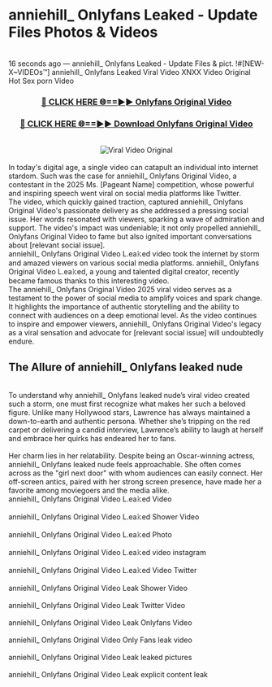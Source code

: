 # anniehill_ Onlyfans Leaked - Update Files Photos & Videos 
<br>
16 seconds ago — anniehill_ Onlyfans Leaked - Update Files & pict. !#[NEW-X~VIDEOs™] anniehill_ Onlyfans Leaked Viral Video XNXX Video Original Hot Sex porn Video
<br>
<div align="center">
<h3><a href="http://freeplayer.one?title=anniehill_&ref=25OR" rel="nofollow">🔴 CLICK HERE 🌐==►► Onlyfans Original Video</a></h3>
<h3><a href="http://freeplayer.one?title=anniehill_&ref=25OR" rel="nofollow">🔴 CLICK HERE 🌐==►► Download Onlyfans Original Video</a></h3>
<br>
<a href="http://freeplayer.one?title=anniehill_&ref=25OR" rel="nofollow" data-target="animated-image.originalLink"><img src="https://i.ibb.co.com/xMMVF88/686577567.gif" alt="Viral Video Original" style="max-width: 100%; display: inline-block;" data-target="animated-image.originalImage"></a>
</div>
<br>
In today's digital age, a single video can catapult an individual into internet stardom. Such was the case for anniehill_ Onlyfans Original Video, a contestant in the 2025 Ms. [Pageant Name] competition, whose powerful and inspiring speech went viral on social media platforms like Twitter.
<br>
The video, which quickly gained traction, captured anniehill_ Onlyfans Original Video's passionate delivery as she addressed a pressing social issue. Her words resonated with viewers, sparking a wave of admiration and support. The video's impact was undeniable; it not only propelled anniehill_ Onlyfans Original Video to fame but also ignited important conversations about [relevant social issue].
<br>
anniehill_ Onlyfans Original Video L.ea𝚔ed video took the internet by storm and amazed viewers on various social media platforms. anniehill_ Onlyfans Original Video L.ea𝚔ed, a young and talented digital creator, recently became famous thanks to this interesting video.
<br>
The anniehill_ Onlyfans Original Video 2025 viral video serves as a testament to the power of social media to amplify voices and spark change. It highlights the importance of authentic storytelling and the ability to connect with audiences on a deep emotional level. As the video continues to inspire and empower viewers, anniehill_ Onlyfans Original Video's legacy as a viral sensation and advocate for [relevant social issue] will undoubtedly endure.
<br>
<h2>The Allure of anniehill_ Onlyfans leaked nude</h2>
<br>
To understand why anniehill_ Onlyfans leaked nude’s viral video created such a storm, one must first recognize what makes her such a beloved figure. Unlike many Hollywood stars, Lawrence has always maintained a down-to-earth and authentic persona. Whether she’s tripping on the red carpet or delivering a candid interview, Lawrence’s ability to laugh at herself and embrace her quirks has endeared her to fans.
<br><br>
Her charm lies in her relatability. Despite being an Oscar-winning actress, anniehill_ Onlyfans leaked nude feels approachable. She often comes across as the "girl next door" with whom audiences can easily connect. Her off-screen antics, paired with her strong screen presence, have made her a favorite among moviegoers and the media alike.
<br>
anniehill_ Onlyfans Original Video L.ea𝚔ed Video
<br><br>
anniehill_ Onlyfans Original Video L.ea𝚔ed Shower Video
<br><br>
anniehill_ Onlyfans Original Video L.ea𝚔ed Photo
<br><br>
anniehill_ Onlyfans Original Video L.ea𝚔ed video instagram
<br><br>
anniehill_ Onlyfans Original Video L.ea𝚔ed Video Twitter
<br><br>
anniehill_ Onlyfans Original Video Leak Shower Video
<br><br>
anniehill_ Onlyfans Original Video Leak Twitter Video
<br><br>
anniehill_ Onlyfans Original Video Leak Onlyfans Video
<br><br>
anniehill_ Onlyfans Original Video Only Fans leak video
<br><br>
anniehill_ Onlyfans Original Video Leak leaked pictures
<br><br>
anniehill_ Onlyfans Original Video Leak explicit content leak